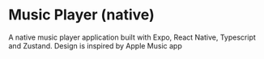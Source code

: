 # Music Player (native)

A native music player application built with Expo, React Native, Typescript and Zustand. Design is inspired by Apple Music app
